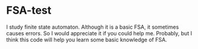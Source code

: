 # FSA-test
I study finite state automaton.
Although it is a basic FSA, it sometimes causes errors.
So I would appreciate it if you could help me.
Probably, but I think this code will help you learn some basic knowledge of FSA.
